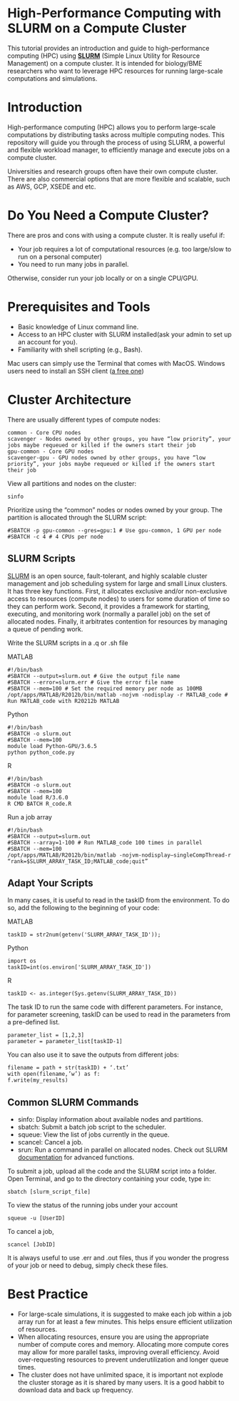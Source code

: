 # High-Performance Computing with SLURM on a Compute Cluster

This tutorial provides an introduction and guide to high-performance computing (HPC) using [**SLURM**](https://slurm.schedmd.com/documentation.html) (Simple Linux Utility for Resource Management) on a compute cluster. It is intended for biology/BME researchers who want to leverage HPC resources for running large-scale computations and simulations.

# Introduction
High-performance computing (HPC) allows you to perform large-scale computations by distributing tasks across multiple computing nodes. This repository will guide you through the process of using SLURM, a powerful and flexible workload manager, to efficiently manage and execute jobs on a compute cluster.

Universities and research groups often have their own compute cluster. There are also commercial options that are more flexible and scalable, such as AWS, GCP, XSEDE and etc. 

# Do You Need a Compute Cluster?
There are pros and cons with using a compute cluster. It is really useful if:
+ Your job requires a lot of computational resources (e.g. too large/slow to run on a personal computer)
+ You need to run many jobs in parallel.
  
Otherwise, consider run your job locally or on a single CPU/GPU.

# Prerequisites and Tools
+ Basic knowledge of Linux command line.
+ Access to an HPC cluster with SLURM installed(ask your admin to set up an account for you).
+ Familiarity with shell scripting (e.g., Bash).

Mac users can simply use the Terminal that comes with MacOS.
Windows users need to install an SSH client ([a free one](https://www.chiark.greenend.org.uk/~sgtatham/putty/latest.html ))

# Cluster Architecture
There are usually different types of compute nodes:
```
common - Core CPU nodes
scavenger - Nodes owned by other groups, you have “low priority”, your jobs maybe requeued or killed if the owners start their job
gpu-common - Core GPU nodes
scavenger-gpu - GPU nodes owned by other groups, you have “low priority”, your jobs maybe requeued or killed if the owners start their job
```
View all partitions and nodes on the cluster:
```
sinfo
```

Prioritize using the “common” nodes or nodes owned by your group. The partition is allocated through the SLURM script:
```
#SBATCH -p gpu-common --gres=gpu:1 # Use gpu-common, 1 GPU per node
#SBATCH -c 4 # 4 CPUs per node
```

## SLURM Scripts
[SLURM](https://slurm.schedmd.com/documentation.html) is an open source, fault-tolerant, and highly scalable cluster management and job scheduling system for large and small Linux clusters. It has three key functions. First, it allocates exclusive and/or non-exclusive access to resources (compute nodes) to users for some duration of time so they can perform work. Second, it provides a framework for starting, executing, and monitoring work (normally a parallel job) on the set of allocated nodes. Finally, it arbitrates contention for resources by managing a queue of pending work. 

Write the SLURM scripts in a .q or .sh file

MATLAB
```
#!/bin/bash
#SBATCH --output=slurm.out # Give the output file name
#SBATCH --error=slurm.err # Give the error file name
#SBATCH --mem=100 # Set the required memory per node as 100MB
/opt/apps/MATLAB/R2012b/bin/matlab -nojvm -nodisplay -r MATLAB_code # Run MATLAB_code with R20212b MATLAB
```

Python
```
#!/bin/bash
#SBATCH -o slurm.out
#SBATCH --mem=100
module load Python-GPU/3.6.5
python python_code.py
```

R
```
#!/bin/bash
#SBATCH -o slurm.out
#SBATCH --mem=100
module load R/3.6.0
R CMD BATCH R_code.R
```

Run a job array
```
#!/bin/bash
#SBATCH --output=slurm.out
#SBATCH --array=1-100 # Run MATLAB_code 100 times in parallel
#SBATCH --mem=100
/opt/apps/MATLAB/R2012b/bin/matlab -nojvm-nodisplay–singleCompThread-r “rank=$SLURM_ARRAY_TASK_ID;MATLAB_code;quit”
```
## Adapt Your Scripts
In many cases, it is useful to read in the taskID from the environment. To do so, add the following to the beginning of your code:

MATLAB
```
taskID = str2num(getenv('SLURM_ARRAY_TASK_ID'));
```
Python
```
import os
taskID=int(os.environ['SLURM_ARRAY_TASK_ID'])
```
R
```
taskID <- as.integer(Sys.getenv(SLURM_ARRAY_TASK_ID)) 
```

The task ID to run the same code with different parameters. For instance, for parameter screening, taskID can be used to read in the parameters from a pre-defined list. 
```
parameter_list = [1,2,3]
parameter = parameter_list[taskID-1]
```
You can also use it to save the outputs from different jobs:
```
filename = path + str(taskID) + ‘.txt’
with open(filename,’w’) as f:
f.write(my_results)
```

## Common SLURM Commands
+ sinfo: Display information about available nodes and partitions.
+ sbatch: Submit a batch job script to the scheduler.
+ squeue: View the list of jobs currently in the queue.
+ scancel: Cancel a job.
+ srun: Run a command in parallel on allocated nodes.
Check out SLURM [documentation](https://slurm.schedmd.com/documentation.html) for advanced functions.

To submit a job, upload all the code and the SLURM script into a folder. Open Terminal, and go to the directory containing your code, type in:
```
sbatch [slurm_script_file]
```
To view the status of the running jobs under your account
```
squeue -u [UserID]
```
To cancel a job,
```
scancel [JobID]
```
It is always useful to use .err and .out files, thus if you wonder the progress of your job or need to debug, simply check these files. 


# Best Practice
+ For large-scale simulations, it is suggested to make each job within a job array run for at least a few minutes. This helps ensure efficient utilization of resources.
+ When allocating resources, ensure you are using the appropriate number of compute cores and memory. Allocating more compute cores may allow for more parallel tasks, improving overall efficiency. Avoid over-requesting resources to prevent underutilization and longer queue times.
+ The cluster does not have unlimited space, it is important not explode the cluster storage as it is shared by many users. It is a good habbit to download data and back up frequency.

